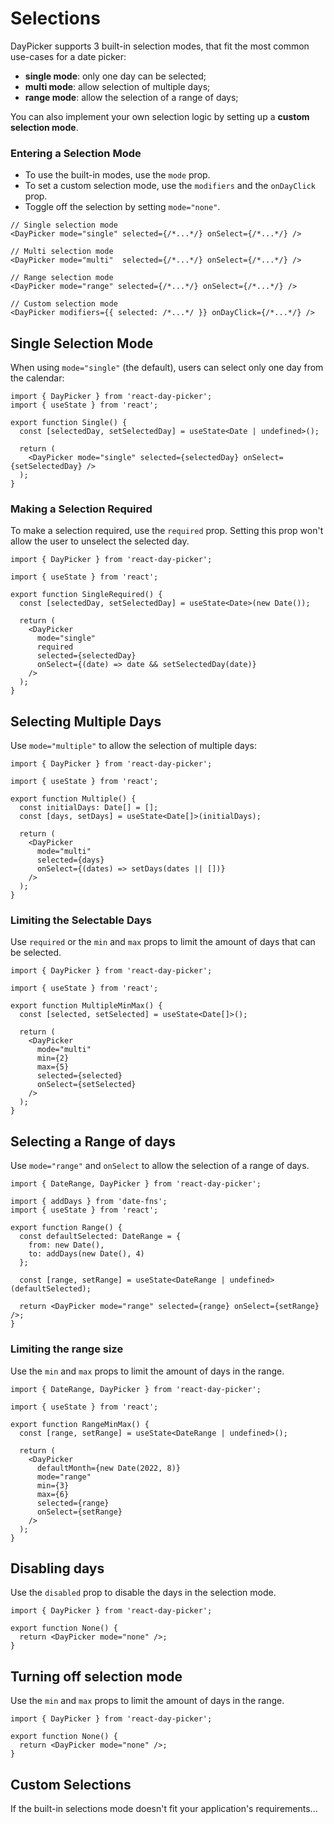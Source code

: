 # Selections

DayPicker supports 3 built-in selection modes, that fit the most common use-cases for a date picker:

- **single mode**: only one day can be selected;
- **multi mode**: allow selection of multiple days;
- **range mode**: allow the selection of a range of days;

You can also implement your own selection logic by setting up a **custom selection mode**.

### Entering a Selection Mode

- To use the built-in modes, use the `mode` prop.
- To set a custom selection mode, use the `modifiers` and the `onDayClick` prop.
- Toggle off the selection by setting `mode="none"`.

```tsx
// Single selection mode
<DayPicker mode="single" selected={/*...*/} onSelect={/*...*/} />

// Multi selection mode
<DayPicker mode="multi"  selected={/*...*/} onSelect={/*...*/} />

// Range selection mode
<DayPicker mode="range" selected={/*...*/} onSelect={/*...*/} />

// Custom selection mode
<DayPicker modifiers={{ selected: /*...*/ }} onDayClick={/*...*/} />
```

## Single Selection Mode

When using `mode="single"` (the default), users can select only one day from the calendar:

```tsx example fileName="Single.tsx"
import { DayPicker } from 'react-day-picker';
import { useState } from 'react';

export function Single() {
  const [selectedDay, setSelectedDay] = useState<Date | undefined>();

  return (
    <DayPicker mode="single" selected={selectedDay} onSelect={setSelectedDay} />
  );
}
```

### Making a Selection Required

To make a selection required, use the `required` prop. Setting this prop won't allow the user to unselect the selected day.

```tsx example fileName="SingleRequired.tsx"
import { DayPicker } from 'react-day-picker';

import { useState } from 'react';

export function SingleRequired() {
  const [selectedDay, setSelectedDay] = useState<Date>(new Date());

  return (
    <DayPicker
      mode="single"
      required
      selected={selectedDay}
      onSelect={(date) => date && setSelectedDay(date)}
    />
  );
}
```

## Selecting Multiple Days

Use `mode="multiple"` to allow the selection of multiple days:

```tsx example fileName="Multiple.tsx"
import { DayPicker } from 'react-day-picker';

import { useState } from 'react';

export function Multiple() {
  const initialDays: Date[] = [];
  const [days, setDays] = useState<Date[]>(initialDays);

  return (
    <DayPicker
      mode="multi"
      selected={days}
      onSelect={(dates) => setDays(dates || [])}
    />
  );
}
```

### Limiting the Selectable Days

Use `required` or the `min` and `max` props to limit the amount of days that can be selected.

```tsx example fileName="MultipleMinMax.tsx"
import { DayPicker } from 'react-day-picker';

import { useState } from 'react';

export function MultipleMinMax() {
  const [selected, setSelected] = useState<Date[]>();

  return (
    <DayPicker
      mode="multi"
      min={2}
      max={5}
      selected={selected}
      onSelect={setSelected}
    />
  );
}
```

## Selecting a Range of days

Use `mode="range"` and `onSelect` to allow the selection of a range of days.

```tsx example fileName="Range.tsx"
import { DateRange, DayPicker } from 'react-day-picker';

import { addDays } from 'date-fns';
import { useState } from 'react';

export function Range() {
  const defaultSelected: DateRange = {
    from: new Date(),
    to: addDays(new Date(), 4)
  };

  const [range, setRange] = useState<DateRange | undefined>(defaultSelected);

  return <DayPicker mode="range" selected={range} onSelect={setRange} />;
}
```

### Limiting the range size

Use the `min` and `max` props to limit the amount of days in the range.

```tsx example fileName="RangeMinMax.tsx"
import { DateRange, DayPicker } from 'react-day-picker';

import { useState } from 'react';

export function RangeMinMax() {
  const [range, setRange] = useState<DateRange | undefined>();

  return (
    <DayPicker
      defaultMonth={new Date(2022, 8)}
      mode="range"
      min={3}
      max={6}
      selected={range}
      onSelect={setRange}
    />
  );
}
```

## Disabling days

Use the `disabled` prop to disable the days in the selection mode.

```tsx example fileName="Disabled.tsx"
import { DayPicker } from 'react-day-picker';

export function None() {
  return <DayPicker mode="none" />;
}
```

## Turning off selection mode

Use the `min` and `max` props to limit the amount of days in the range.

```tsx example fileName="None.tsx"
import { DayPicker } from 'react-day-picker';

export function None() {
  return <DayPicker mode="none" />;
}
```

## Custom Selections

If the built-in selections mode doesn't fit your application's requirements...

<!-- TODO -->
